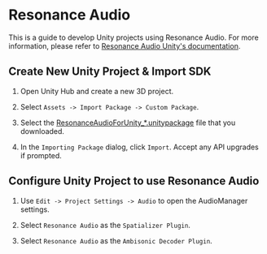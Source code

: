 # Resonance Audio

This is a guide to develop Unity projects using Resonance Audio. 
For more information, please refer to [Resonance Audio Unity's documentation](https://resonance-audio.github.io/resonance-audio/develop/unity/getting-started.html).


## Create New Unity Project & Import SDK

1. Open Unity Hub and create a new 3D project. 

2. Select `Assets -> Import Package -> Custom Package`.

3. Select the [ResonanceAudioForUnity_*.unitypackage](https://github.com/resonance-audio/resonance-audio-unity-sdk/releases) file that you downloaded.

4. In the `Importing Package` dialog, click `Import`. Accept any API upgrades if prompted.


## Configure Unity Project to use Resonance Audio

1. Use `Edit -> Project Settings -> Audio` to open the AudioManager settings.

2. Select `Resonance Audio` as the `Spatializer Plugin`.

3. Select `Resonance Audio` as the `Ambisonic Decoder Plugin`.
